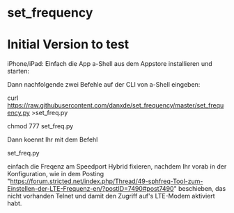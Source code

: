 # set_frequency

# Initial Version to test

iPhone/iPad: Einfach die App a-Shell aus dem Appstore installieren und starten:

Dann nachfolgende zwei Befehle auf der CLI von a-Shell eingeben:

curl https://raw.githubusercontent.com/danxde/set_frequency/master/set_frequency.py >set_freq.py

chmod 777 set_freq.py

Dann koennt Ihr mit dem Befehl

set_freq.py

einfach die Freqenz am Speedport Hybrid fixieren, nachdem Ihr vorab in der Konfiguration, wie in dem Posting "https://forum.stricted.net/index.php/Thread/49-sphfreq-Tool-zum-Einstellen-der-LTE-Frequenz-en/?postID=7490#post7490" beschieben,  das nicht vorhanden Telnet und damit den Zugriff auf's LTE-Modem aktiviert habt. 
